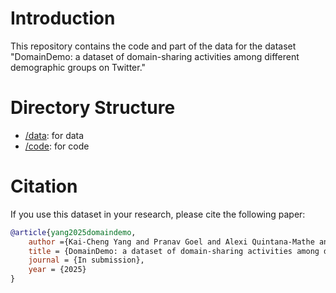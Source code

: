 # Introduction

This repository contains the code and part of the data for the dataset "DomainDemo: a dataset of domain-sharing activities among different demographic groups on Twitter."

# Directory Structure

- [/data](/data): for data
- [/code](/code): for code

# Citation

If you use this dataset in your research, please cite the following paper:

```bibtex
@article{yang2025domaindemo,
    author ={Kai-Cheng Yang and Pranav Goel and Alexi Quintana-Mathe and Luke Horgan and Stefan McCabe and Nir Grinberg and Kenneth Joseph and David Lazer},
    title = {DomainDemo: a dataset of domain-sharing activities among different demographic groups on Twitter},
    journal = {In submission},
    year = {2025}
}
```
